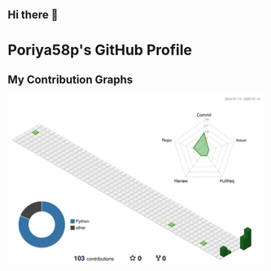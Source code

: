 ## Hi there 👋

<!--
**Poriya58p/Poriya58p** is a ✨ _special_ ✨ repository because its `README.md` (this file) appears on your GitHub profile.

Here are some ideas to get you started:

- 🔭 I’m currently working on ...
- 🌱 I’m currently learning ...
- 👯 I’m looking to collaborate on ...
- 🤔 I’m looking for help with ...
- 💬 Ask me about ...
- 📫 How to reach me: ...
- 😄 Pronouns: ...
- ⚡ Fun fact: ...
-->




# Poriya58p's GitHub Profile
## My Contribution Graphs

<div align="center">
  <picture>
    <source media="(prefers-color-scheme: dark)" srcset="profile-3d-contrib/dark-theme.svg">
    <source media="(prefers-color-scheme: light)" srcset="profile-3d-contrib/light-theme.svg">
    <img src="profile-3d-contrib/light-theme.svg" alt="3D Contribution Graph">
  </picture>
</div>
